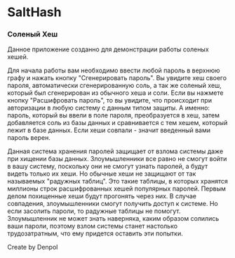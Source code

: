 # SaltHash
<h3>Соленый Хеш</h3>
<p>
Данное приложение созданно для демонстрации работы соленых хешей.<p>
Для начала работы вам необходимо ввести любой пароль в верхнюю графу и нажать кнопку "Сгенерировать пароль". Вы увидите хеш своего пароля, автоматически сгенерированную соль, а так же соленый хеш, который был сгенерирован из обычного хеша и соли. Если вы нажмете кнопку "Расшифровать пароль", то вы увидите, что происходит при авторизации в любую систему с данным типом защиты. А именно: пароль, который вы ввели в поле пароля, преобразуется в хеш, затем добавляется соль из базы данных и сравнивается с тем хешем, который лежит в базе данных. Если хеши совпали - значит введенный вами пароль верен. <p>
Данная система хранения паролей защищает от взлома системы даже при хищении базы данных. Злоумышленники все равно не смогут войти в вашу систему, поскольку они не смогут узнать паролей, а будут видеть только их хеши. Но обычные хеши не защищают от так называемых "радужных таблиц". Это такие таблицы, в которых хранятся миллионы строк расшифрованных хешей популярных паролей. Первым делом похищенные хеши будут прогонять через них. В случае совпадения, злоумышленники смогут получить доступ к системе. Но если засолить пароли, то радужные таблицы не помогут. Злоумышленник не может знать наверняка, каким образом солились ваши пароли, поэтому взлом системы станет настолько трудозатратным, что ему придется оставить эти попытки.<p>
Create by Denpol
